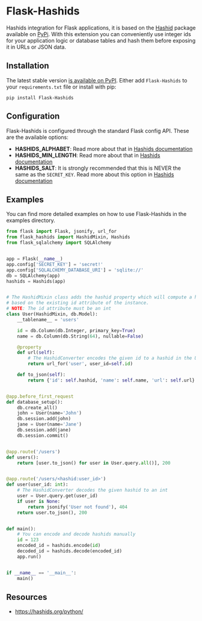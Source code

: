 # Flask-Hashids

Hashids integration for Flask applications, it is based on the [Hashid](https://github.com/davidaurelio/hashids-python) package available on [PyPi](https://pypi.org/project/hashids/). With this extension you can conveniently use integer ids for your application logic or database tables and hash them before exposing it in URLs or JSON data.

## Installation

The latest stable version [is available on PyPI](https://pypi.org/project/Flask-Hashids/). Either add `Flask-Hashids` to your `requirements.txt` file or install with pip:

```
pip install Flask-Hashids
```

## Configuration

Flask-Hashids is configured through the standard Flask config API. These are the available options:

- **HASHIDS_ALPHABET**: Read more about that in [Hashids documentation](https://github.com/davidaurelio/hashids-python#using-a-custom-alphabet)
- **HASHIDS_MIN_LENGTH**: Read more about that in [Hashids documentation](https://github.com/davidaurelio/hashids-python#controlling-hash-length)
- **HASHIDS_SALT**: It is strongly recommended that this is NEVER the same as the `SECRET_KEY`. Read more about this option in [Hashids documentation](https://github.com/davidaurelio/hashids-python#using-a-custom-salt)

## Examples

You can find more detailed examples on how to use Flask-Hashids in the examples directory.

```python
from flask import Flask, jsonify, url_for
from flask_hashids import HashidMixin, Hashids
from flask_sqlalchemy import SQLAlchemy


app = Flask(__name__)
app.config['SECRET_KEY'] = 'secret!'
app.config['SQLALCHEMY_DATABASE_URI'] = 'sqlite://'
db = SQLAlchemy(app)
hashids = Hashids(app)


# The HashidMixin class adds the hashid property which will compute a hashid
# based on the existing id attribute of the instance.
# NOTE: The id attribute must be an int
class User(HashidMixin, db.Model):
    __tablename__ = 'users'

    id = db.Column(db.Integer, primary_key=True)
    name = db.Column(db.String(64), nullable=False)

    @property
    def url(self):
        # The HashidConverter encodes the given id to a hashid in the URL
        return url_for('user', user_id=self.id)

    def to_json(self):
        return {'id': self.hashid, 'name': self.name, 'url': self.url}


@app.before_first_request
def database_setup():
    db.create_all()
    john = User(name='John')
    db.session.add(john)
    jane = User(name='Jane')
    db.session.add(jane)
    db.session.commit()


@app.route('/users')
def users():
    return [user.to_json() for user in User.query.all()], 200


@app.route('/users/<hashid:user_id>')
def user(user_id: int):
    # The HashidConverter decodes the given hashid to an int
    user = User.query.get(user_id)
    if user is None:
        return jsonify('User not found'), 404
    return user.to_json(), 200


def main():
    # You can encode and decode hashids manually
    id = 123
    encoded_id = hashids.encode(id)
    decoded_id = hashids.decode(encoded_id)
    app.run()


if __name__ == '__main__':
    main()
```


## Resources

- https://hashids.org/python/
